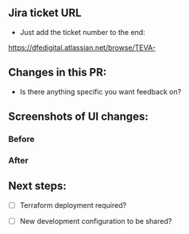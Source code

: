 ## Jira ticket URL

- Just add the ticket number to the end:

https://dfedigital.atlassian.net/browse/TEVA-

## Changes in this PR:

- Is there anything specific you want feedback on?

## Screenshots of UI changes:

### Before

### After

## Next steps:

- [ ] Terraform deployment required?

- [ ] New development configuration to be shared?
